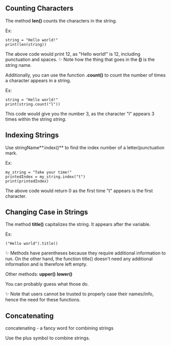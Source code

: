 ## Counting Characters

The method **len()** counts the characters in the string. 

Ex:
<pre><code>string = "Hello world!"
print(len(string))</code></pre>

The above code would print 12, as "Hello world!" is 12, including punctuation and spaces. ✨ Note how the thing that goes in the **()** is the string name.

Additionally, you can use the function **.count()** to count the number of times a character appears in a string. 

Ex:
<pre><code>string = "Hello world!"
print(string.count("l"))</code></pre>

This code would give you the number 3, as the character "l" appears 3 times within the string <em>string</em>.

## Indexing Strings

Use stringName**.index()** to find the index number of a letter/punctuation mark.

Ex:
<pre><code>my_string = "Take your time!"
printedIndex = my_string.index("t")
print(printedIndex)</code></pre>

The above code would return 0 as the first time "t" appears is the first character.

## Changing Case in Strings

The method **title()** capitalizes the string. It appears after the variable. 

Ex: 
<pre><code>("Hello world").title()</code></pre>

✨ Methods have parentheses because they require additional information to run. On the other hand, the function title() doesn't need any additional information and is therefore left empty.

Other methods: 
**upper()**
**lower()**

You can probably guess what those do. 

✨ Note that users cannot be trusted to properly case their names/info, hence the need for these functions.

## Concatenating

concatenating - a fancy word for combining strings

Use the plus symbol to combine strings. 